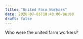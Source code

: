```yaml
---
title: "United Farm Workers"
date: 2020-07-05T18:43:06-06:00
draft: false
---
```


Who were the united farm workers? 


